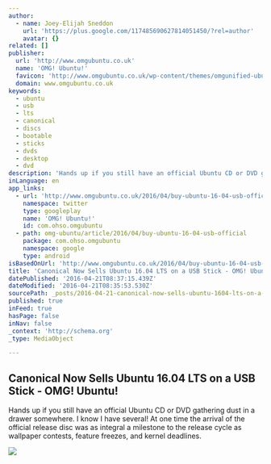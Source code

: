 ```yaml
---
author:
  - name: Joey-Elijah Sneddon
    url: 'https://plus.google.com/117485690627814051450/?rel=author'
    avatar: {}
related: []
publisher:
  url: 'http://www.omgubuntu.co.uk'
  name: 'OMG! Ubuntu!'
  favicon: 'http://www.omgubuntu.co.uk/wp-content/themes/omgunified-ubuntu/images/favicon.ico'
  domain: www.omgubuntu.co.uk
keywords:
  - ubuntu
  - usb
  - lts
  - canonical
  - discs
  - bootable
  - sticks
  - dvds
  - desktop
  - dvd
description: 'Hands up if you still have an official Ubuntu CD or DVD gathering dust in a drawer somewhere. I know I have several! At one time the arrival of the official release disc was as integral a milestone to the release cycle as wallpaper contests, feature freezes, and kernel deadlines.'
inLanguage: en
app_links:
  - url: 'http://www.omgubuntu.co.uk/2016/04/buy-ubuntu-16-04-usb-official'
    namespace: twitter
    type: googleplay
    name: 'OMG! Ubuntu!'
    id: com.ohso.omgubuntu
  - path: omg-ubuntu/article/2016/04/buy-ubuntu-16-04-usb-official
    package: com.ohso.omgubuntu
    namespace: google
    type: android
isBasedOnUrl: 'http://www.omgubuntu.co.uk/2016/04/buy-ubuntu-16-04-usb-official'
title: 'Canonical Now Sells Ubuntu 16.04 LTS on a USB Stick - OMG! Ubuntu!'
datePublished: '2016-04-21T08:37:15.439Z'
dateModified: '2016-04-21T08:35:53.530Z'
sourcePath: _posts/2016-04-21-canonical-now-sells-ubuntu-1604-lts-on-a-usb-stick-omg-u.md
published: true
inFeed: true
hasPage: false
inNav: false
_context: 'http://schema.org'
_type: MediaObject

---
```

<article style=""><h1>Canonical Now Sells Ubuntu 16.04 LTS on a USB Stick - OMG! Ubuntu!</h1><p>Hands up if you still have an official Ubuntu CD or DVD gathering dust in a drawer somewhere. I know I have several! At one time the arrival of the official release disc was as integral a milestone to the release cycle as wallpaper contests, feature freezes, and kernel deadlines.</p><img src="http://www.omgubuntu.co.uk/wp-content/uploads/2016/04/official-ubuntu-usb-1-750x400.jpg" /></article>